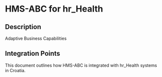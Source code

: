 # HMS-ABC for hr_Health

## Description

Adaptive Business Capabilities

## Integration Points

This document outlines how HMS-ABC is integrated with hr_Health systems in Croatia.
